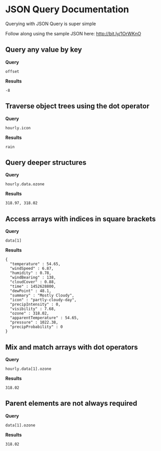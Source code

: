 JSON Query Documentation
===================

Querying with JSON Query is super simple

Follow along using the sample JSON here: [http://bit.ly/1OrWKnO ](http://bit.ly/1OrWKnO)

Query any value by key
-----------

**Query**
```
offset 
```
**Results**
```
-8
```

Traverse object trees using the dot operator
-----------

**Query**
```
hourly.icon
```
**Results**
```
rain
```

Query deeper structures
-----------

**Query**
```
hourly.data.ozone
```
**Results**
```
318.97, 318.02
```

Access arrays with indices in square brackets
-----------

**Query**
```
data[1]
```
**Results**
```
{
  "temperature" : 54.65,
  "windSpeed" : 6.87,
  "humidity" : 0.78,
  "windBearing" : 138,
  "cloudCover" : 0.88,
  "time" : 1452628800,
  "dewPoint" : 48.1,
  "summary" : "Mostly Cloudy",
  "icon" : "partly-cloudy-day",
  "precipIntensity" : 0,
  "visibility" : 7.68,
  "ozone" : 318.02,
  "apparentTemperature" : 54.65,
  "pressure" : 1022.38,
  "precipProbability" : 0
}
```

Mix and match arrays with dot operators
-----------

**Query**
```
hourly.data[1].ozone
```
**Results**
```
318.02
```

Parent elements are not always required
-----------

**Query**
```
data[1].ozone
```
**Results**
```
318.02
```